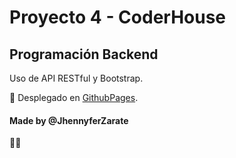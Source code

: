 # Proyecto 4 - CoderHouse
## Programación Backend

Uso de API RESTful y Bootstrap.

🤩 Desplegado en [GithubPages]. 

#### Made by @JhennyferZarate
🌻💛

[GithubPages]: https://prueba.com